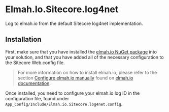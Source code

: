 # Elmah.Io.Sitecore.log4net

Log to elmah.io from the default Sitecore log4net implementation.

## Installation

First, make sure that you have installed the [elmah.io NuGet package](https://www.nuget.org/packages/elmah.io/) into your solution, and that you have added all of the necessary configuration to the Sitecore Web.config file. 

> For more information on how to install elmah.io, please refer to the section [Configure elmah.io manually](https://docs.elmah.io/configure-elmah-io-manually/) found on [elmah.io documentation](https://docs.elmah.io/).

Once installed, you need to configure your elmah.io log ID in the configuration file, found under ``App_Config/Include/Elmah.io.Sitecore.log4net.config``.